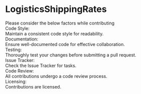 # LogisticsShippingRates
Please consider the below factors while contributing\
Code Style:\
Maintain a consistent code style for readability.\
Documentation:\
Ensure well-documented code for effective collaboration.\
Testing:\
Thoroughly test your changes before submitting a pull request.\
Issue Tracker:\
Check the Issue Tracker for tasks.\
Code Review:\
All contributions undergo a code review process.\
Licensing:\
Contributions are licensed.
